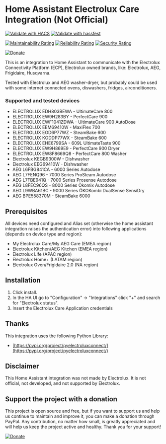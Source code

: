 # Home Assistant Electrolux Care Integration (Not Official)

[![Validate with HACS](https://github.com/mauro-midolo/homeassistant_electrolux_status/actions/workflows/hacs.yml/badge.svg)](https://github.com/mauro-midolo/homeassistant_electrolux_status/actions/workflows/hacs.yml)
[![Validate with hassfest](https://github.com/mauro-midolo/homeassistant_electrolux_status/actions/workflows/hassfest.yml/badge.svg)](https://github.com/mauro-midolo/homeassistant_electrolux_status/actions/workflows/hassfest.yml)

[![Maintainability Rating](https://sonarcloud.io/api/project_badges/measure?project=mauro-midolo_homeassistant_electrolux_status&metric=sqale_rating)](https://sonarcloud.io/summary/new_code?id=mauro-midolo_homeassistant_electrolux_status)
[![Reliability Rating](https://sonarcloud.io/api/project_badges/measure?project=mauro-midolo_homeassistant_electrolux_status&metric=reliability_rating)](https://sonarcloud.io/summary/new_code?id=mauro-midolo_homeassistant_electrolux_status)
[![Security Rating](https://sonarcloud.io/api/project_badges/measure?project=mauro-midolo_homeassistant_electrolux_status&metric=security_rating)](https://sonarcloud.io/summary/new_code?id=mauro-midolo_homeassistant_electrolux_status)

[![Donate](https://img.shields.io/static/v1?label=PayPal&message=Buy%20Me%20a%20Coffee&color=green&logo=PayPal)](https://paypal.me/mauromi?country.x=IT&locale.x=it_IT)

This is an integration to Home Assistant to communicate with the Electrolux Connectivity Platform (ECP), Electrolux owned brands, like: Electrolux, AEG, Frigidaire, Husqvarna.

Tested with Electrolux and AEG washer-dryer, but probably could be used with some internet connected ovens, diswashers, fridges, airconditioners.

### Supported and tested devices

- ELECTROLUX EDH803BEWA - UltimateCare 800
- ELECTROLUX EW9H283BY - PerfectCare 900
- ELECTROLUX EWF1041ZDWA - UltimateCare 900 AutoDose
- ELECTROLUX EEM69410W - MaxiFlex 700
- ELECTROLUX EOD6P77WZ - SteamBake 600
- ELECTROLUX KODDP77WX - SteamBake 600
- ELECTROLUX EHE6799SA - 609L UltimateTaste 900
- ELECTROLUX EW9H869E9 - PerfectCare 900 Dryer
- ELECTROLUX EW8F8669Q8 - PerfectCare 800 Washer
- Electrolux KEGB9300W - Dishwasher
- Electrolux EEG69410W - Dishwasher 
- AEG L6FBG841CA - 6000 Series Autodose
- AEG L7FENQ96 - 7000 Series ProSteam Autodose
- AEG L7FBE941Q - 7000 Series Prosense Autodose
- AEG L8FEC96QS - 8000 Series Ökomix Autodose
- AEG L9WBA61BC - 9000 Series ÖKOKombi DualSense SensiDry
- AEG BPE558370M - SteamBake 6000

## Prerequisites
All devices need configured and Alias set (otherwise the home assistant integration raises the authentication error) into following applications (depends on device type and region):
- My Electrolux Care/My AEG Care (EMEA region)
- Electrolux Kitchen/AEG Kitchen (EMEA region)
- Electrolux Life (APAC region)
- Electrolux Home+ (LATAM region)
- Electrolux Oven/Frigidaire 2.0 (NA region)

## Installation
1. Click install.
2. In the HA UI go to "Configuration" -> "Integrations" click "+" and search for "Electrolux status".
3. Insert the Electrolux Care Application credentials

## Thanks
This integration uses the following Python Library:
* [https://pypi.org/project/pyelectroluxconnect/](https://pypi.org/project/pyelectroluxconnect/)

## Disclaimer
This Home Assistant integration was not made by Electrolux. It is not official, not developed, and not supported by Electrolux.

## Support the project with a donation
This project is open source and free, but if you want to support us and help us continue to maintain and improve it, you can make a donation through PayPal. 
Any contribution, no matter how small, is greatly appreciated and will help us keep the project active and healthy. Thank you for your support!

[![Donate](https://img.shields.io/static/v1?label=PayPal&message=Buy%20Me%20a%20Coffee&color=green&logo=PayPal)](https://paypal.me/mauromi?country.x=IT&locale.x=it_IT)

